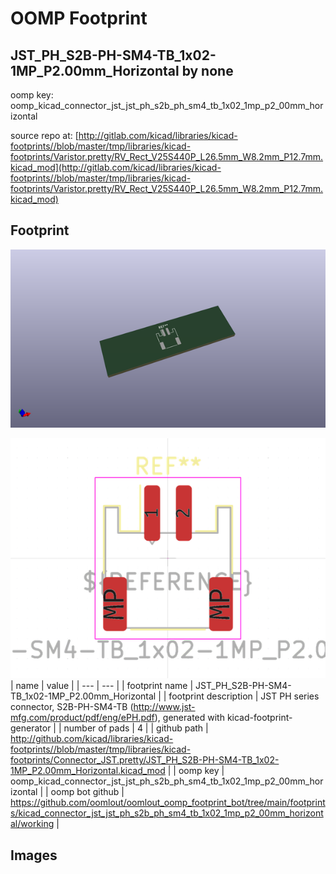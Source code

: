 # OOMP Footprint  
## JST_PH_S2B-PH-SM4-TB_1x02-1MP_P2.00mm_Horizontal  by none  
  
oomp key: oomp_kicad_connector_jst_jst_ph_s2b_ph_sm4_tb_1x02_1mp_p2_00mm_horizontal  
  
source repo at: [http://gitlab.com/kicad/libraries/kicad-footprints//blob/master/tmp/libraries/kicad-footprints/Varistor.pretty/RV_Rect_V25S440P_L26.5mm_W8.2mm_P12.7mm.kicad_mod](http://gitlab.com/kicad/libraries/kicad-footprints//blob/master/tmp/libraries/kicad-footprints/Varistor.pretty/RV_Rect_V25S440P_L26.5mm_W8.2mm_P12.7mm.kicad_mod)  
## Footprint  
  
[![working_kicad_pcb_3d.png](working_kicad_pcb_3d_600.png)](working_kicad_pcb_3d.png)  
  
[![working.png](working_600.png)](working.png)  
| name | value | 
| --- | --- | 
| footprint name | JST_PH_S2B-PH-SM4-TB_1x02-1MP_P2.00mm_Horizontal | 
| footprint description | JST PH series connector, S2B-PH-SM4-TB (http://www.jst-mfg.com/product/pdf/eng/ePH.pdf), generated with kicad-footprint-generator | 
| number of pads | 4 | 
| github path | http://github.com/kicad/libraries/kicad-footprints//blob/master/tmp/libraries/kicad-footprints/Connector_JST.pretty/JST_PH_S2B-PH-SM4-TB_1x02-1MP_P2.00mm_Horizontal.kicad_mod | 
| oomp key | oomp_kicad_connector_jst_jst_ph_s2b_ph_sm4_tb_1x02_1mp_p2_00mm_horizontal | 
| oomp bot github | https://github.com/oomlout/oomlout_oomp_footprint_bot/tree/main/footprints/kicad_connector_jst_jst_ph_s2b_ph_sm4_tb_1x02_1mp_p2_00mm_horizontal/working | 
## Images  
